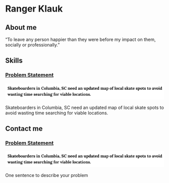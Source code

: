 <!DOCTYPE html>
<html>
	<head>
		<title> CSCE 190: Robert Baily</title>
		<link rel="stylesheet" href="styles.css">
	</head>
	<body>
		<h1>Ranger Klauk</h1>
		<div class="about">
			<h2>About me</h2>
			<p>“To leave any person happier than they were before my impact on them, socially or professionally.”</p>
		</div>
		<!-- lala -->
		<div class="skills">
			<h2>Skills</h2>
		</div>
		<!-- Problem Statement Assignment -->
		<section class="project">
		<a href="files/statement.pdf"><h3>Problem Statement</h3></a>
		<a href="files/statement.pdf"><img src="images/problem.png"></a>
		<p>Skateboarders in Columbia, SC need an updated map of local skate spots to avoid wasting time searching for viable locations.</p>
		</section>
		</div>
		<!-- lala -->
		<div class="contact">
			<h2>Contact me</h2>
		</div>
		<!-- lala -->
		<div class = "projects">
			<section class="project">
			<a href="files/statement.pdf"><h3>Problem Statement</h3></a>
			<a href="files/statement.pdf"><img src="images/problem.png"></a>
			<p>One sentence to describe your problem</p>
			</section>
			</div>
	</body>
</html>
